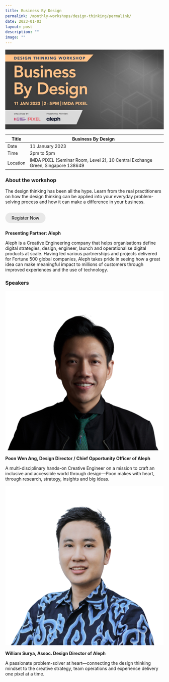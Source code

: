 ```yaml
---
title: Business By Design
permalink: /monthly-workshops/design-thinking/permalink/
date: 2023-01-03
layout: post
description: ""
image: ""
---
```

![11jandt](/images/Events/Design%20Thinking/11jandt.jpg)

| Title |Business By Design | | 
| -------- | -------- | --------| 
| Date  | 11 January 2023  | 
| Time  | 2pm to 5pm  |
| Location  | IMDA PIXEL (Seminar Room, Level 2), 10 Central Exchange Green, Singapore 138649 |

### About the workshop 

The design thinking has been all the hype. Learn from the real practitioners on how the design thinking can be applied into your everyday problem-solving process and how it can make a difference in your business.  
<br><br><a href="https://imda-pixel.sg/event/375" target="_blank" style="background-color: #E8E8E8; color: black; text-decoration: none; border-radius: 100px; padding-left: 20px; padding-right: 20px; padding-top:8px; padding-bottom:8px">Register Now</a><br><br>

**Presenting Partner: Aleph**

Aleph is a Creative Engineering company that helps organisations define digital strategies, design, engineer, launch and operationalise digital products at scale. Having led various partnerships and projects delivered for Fortune 500 global companies, Aleph takes pride in seeing how a great idea can make meaningful impact to millions of customers through improved experiences and the use of technology.

### Speakers 

![poonwenang](/images/Events/Design%20Thinking/poonwenang.png)

**Poon Wen Ang, Design Director / Chief Opportunity Officer of Aleph**

A multi-disciplinary hands-on Creative Engineer on a mission to craft an inclusive and accessible world through design—Poon makes with heart, through research, strategy, insights and big ideas.

![William](/images/Events/Design%20Thinking/william.png)

**William Surya, Assoc. Design Director of Aleph**

A passionate problem-solver at heart—connecting the design thinking mindset to the creative strategy, team operations and experience delivery one pixel at a time.